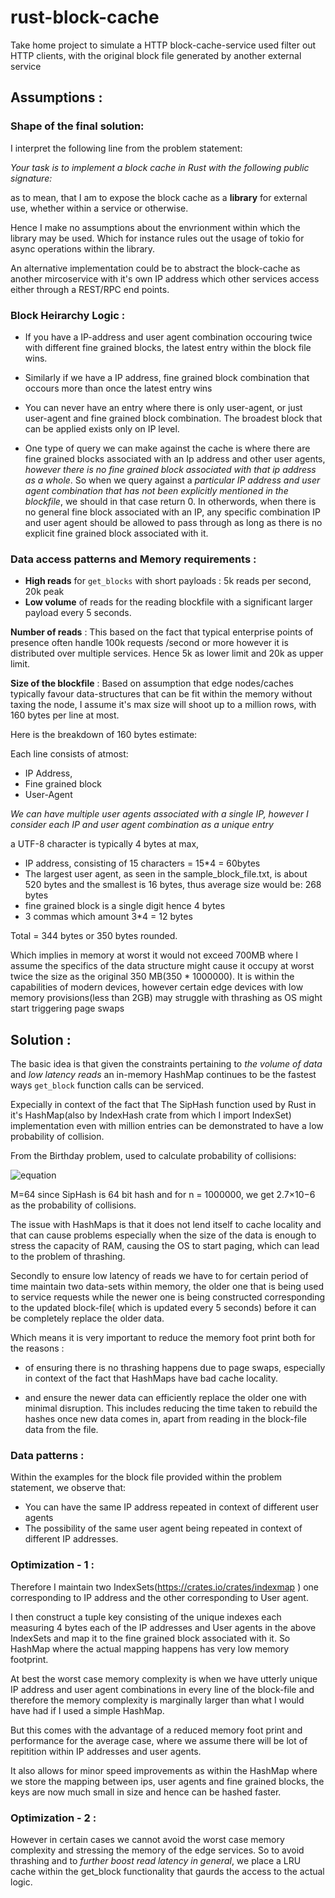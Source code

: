 # rust-block-cache
Take home project to simulate a HTTP block-cache-service used filter out HTTP clients, with the original block file generated by another external service


## Assumptions :

### Shape of the final solution:

I interpret the following line from the problem statement:

 *Your task is to implement a block cache in Rust with the following public
signature:* 

as to mean, that I am to expose the block cache as a **library** for external use, whether within a service or otherwise.

Hence I make no assumptions about the envrionment within which the library may be used. Which for instance rules out the usage of tokio for async operations within the library.

An alternative implementation could be to abstract the block-cache as another mircoservice with it's own IP address which other services access either through a REST/RPC end points.

### Block Heirarchy Logic :

* If you have a IP-address and user agent combination occouring twice with different fine grained blocks, the latest entry within the block file wins.

* Similarly if we have a IP address, fine grained block combination that occours more than once the latest entry wins

* You can never have an entry where there is only user-agent, or just user-agent and fine grained block combination. The broadest block that can be applied exists only on IP level.

* One type of query we can make against the cache is where there are fine grained blocks associated with an Ip address and other user agents, *however there is no fine grained block associated with that ip address as a whole*.  So when we query against a *particular IP address and user agent combination that has not been explicitly mentioned in the blockfile*, we should in that case return 0. In otherwords, when there is no general fine block associated with an IP, any specific combination IP and user agent should be allowed to pass through as long as there is no explicit fine grained block associated with it.

### Data access patterns and Memory requirements :

* **High reads** for ```get_blocks``` with short payloads  : 5k reads per second, 20k peak
* **Low volume** of reads for the reading blockfile with a significant larger payload every 5 seconds.

**Number of reads** : This based on the fact that typical enterprise points of presence often handle 100k requests /second or more however it is distributed over multiple services. Hence 5k as lower limit and 20k as upper limit.

**Size of the blockfile** : Based on assumption that edge nodes/caches typically favour data-structures that can be fit within the memory without taxing the node, I assume it's max size will shoot up to a million rows, with 160 bytes per line at most. 

Here is the breakdown of 160 bytes estimate:

Each line consists of atmost:
* IP Address,
* Fine grained block
* User-Agent

*We can have multiple user agents associated with a single IP, however I consider each IP and user agent combination as a unique entry*

a UTF-8 character is typically 4 bytes at max, 

* IP address, consisting of 15 characters = 15*4 = 60bytes
* The largest user agent, as seen in the sample_block_file.txt, is about 520 bytes and the smallest is 16 bytes, thus average size would be: 268 bytes
* fine grained block is a single digit hence 4 bytes
* 3 commas which amount 3*4 = 12 bytes

Total = 344 bytes or 350 bytes rounded.

Which implies in memory at worst it would not exceed 700MB where I assume the specifics of the data structure might cause it occupy at worst twice the size as the original 350 MB(350 * 1000000). It is within the capabilities of modern devices, however certain edge devices with low memory provisions(less than 2GB) may struggle with thrashing as OS might start triggering page swaps



## Solution : 

The basic idea is that given the constraints pertaining to *the volume of data* and *low latency reads* an in-memory HashMap continues to be the fastest ways `get_block` function calls can be serviced. 

Expecially in context of the fact that The SipHash function used by Rust in it's HashMap(also by IndexHash crate from which I import IndexSet) implementation even with million entries can be demonstrated to have a low probability of collision.

From the Birthday problem, used to calculate probability of collisions:

![equation](https://latex.codecogs.com/svg.latex?P(\text{collision})%20\approx%201%20-%20e^{-\frac{n(n-1)}{2M}})


M=64 since SipHash is 64 bit hash and for n = 1000000, we get 2.7×10−6 as the probability of collisions.

The issue with HashMaps is that it does not lend itself to cache locality and that can cause problems especially when the size of the data is enough to stress the capacity of RAM, causing the OS to start paging, which can lead to the problem of thrashing.

Secondly to ensure low latency of reads we have to for certain period of time maintain two data-sets within memory, the older one that is being used to service requests while the newer one is being constructed corresponding to the updated block-file( which is updated every 5 seconds) before it can be completely replace the older data.

Which means it is very important to reduce the memory foot print both for the reasons :

* of ensuring there is no thrashing happens due to page swaps, especially in context of the fact that HashMaps have bad cache locality.

* and ensure the newer data can efficiently replace the older one with minimal disruption. This includes reducing the time taken to rebuild the hashes once new data comes in, apart from reading in the block-file data from the file.


### Data patterns :

Within the examples for the block file provided within the problem statement, we observe that:

* You can have the same IP address repeated in context of different user agents
* The possibility of the same user agent being repeated in context of different IP addresses.


### Optimization - 1 : 

Therefore I maintain two IndexSets(https://crates.io/crates/indexmap ) one corresponding to IP address and the other corresponding to User agent.

I then construct a tuple key consisting of the unique indexes each measuring 4 bytes each of the IP addresses and User agents in the above IndexSets and map it to the fine grained block associated with it. So HashMap where the actual mapping happens has very low memory footprint.

At best the worst case memory complexity is when we have utterly unique IP address and user agent combinations in every line of the block-file and therefore the memory complexity is marginally larger than what I would have had if I used a simple HashMap. 

But this comes with the advantage of a reduced memory foot print and performance for the average case, where we assume there will be lot of repitition within IP addresses and user agents.

It also allows for minor speed improvements as within the HashMap where we store the mapping between ips, user agents and fine grained blocks, the keys are now much small in size and hence can be hashed faster.

### Optimization - 2 : 

However in certain cases we cannot avoid the worst case memory complexity and stressing the memory of the edge services. So to avoid thrashing and to *further boost read latency in general*, we place a LRU cache within the get_block functionality that gaurds the access to the actual logic.


